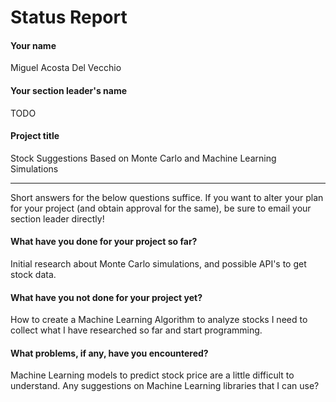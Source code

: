 # Status Report

#### Your name

Miguel Acosta Del Vecchio

#### Your section leader's name

TODO

#### Project title

Stock Suggestions Based on Monte Carlo and Machine Learning Simulations

***

Short answers for the below questions suffice. If you want to alter your plan for your project (and obtain approval for the same), be sure to email your section leader directly!

#### What have you done for your project so far?

Initial research about Monte Carlo simulations, and possible API's to get stock data.

#### What have you not done for your project yet?

How to create a Machine Learning Algorithm to analyze stocks
I need to collect what I have researched so far and start programming. 

#### What problems, if any, have you encountered?

Machine Learning models to predict stock price are a little difficult to understand. Any suggestions on Machine
Learning libraries that I can use?

